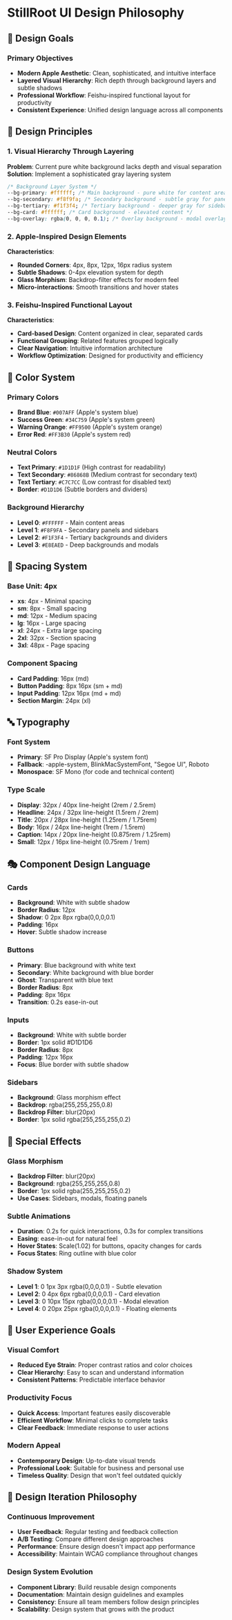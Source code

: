 # StillRoot UI Design Philosophy

## 🎯 Design Goals

### Primary Objectives

- **Modern Apple Aesthetic**: Clean, sophisticated, and intuitive interface
- **Layered Visual Hierarchy**: Rich depth through background layers and subtle shadows
- **Professional Workflow**: Feishu-inspired functional layout for productivity
- **Consistent Experience**: Unified design language across all components

## 🎨 Design Principles

### 1. Visual Hierarchy Through Layering

**Problem**: Current pure white background lacks depth and visual separation
**Solution**: Implement a sophisticated gray layering system

```css
/* Background Layer System */
--bg-primary: #ffffff; /* Main background - pure white for content areas */
--bg-secondary: #f8f9fa; /* Secondary background - subtle gray for panels */
--bg-tertiary: #f1f3f4; /* Tertiary background - deeper gray for sidebars */
--bg-card: #ffffff; /* Card background - elevated content */
--bg-overlay: rgba(0, 0, 0, 0.1); /* Overlay background - modal overlays */
```

### 2. Apple-Inspired Design Elements

**Characteristics**:

- **Rounded Corners**: 4px, 8px, 12px, 16px radius system
- **Subtle Shadows**: 0-4px elevation system for depth
- **Glass Morphism**: Backdrop-filter effects for modern feel
- **Micro-interactions**: Smooth transitions and hover states

### 3. Feishu-Inspired Functional Layout

**Characteristics**:

- **Card-based Design**: Content organized in clear, separated cards
- **Functional Grouping**: Related features grouped logically
- **Clear Navigation**: Intuitive information architecture
- **Workflow Optimization**: Designed for productivity and efficiency

## 🎨 Color System

### Primary Colors

- **Brand Blue**: `#007AFF` (Apple's system blue)
- **Success Green**: `#34C759` (Apple's system green)
- **Warning Orange**: `#FF9500` (Apple's system orange)
- **Error Red**: `#FF3B30` (Apple's system red)

### Neutral Colors

- **Text Primary**: `#1D1D1F` (High contrast for readability)
- **Text Secondary**: `#86868B` (Medium contrast for secondary text)
- **Text Tertiary**: `#C7C7CC` (Low contrast for disabled text)
- **Border**: `#D1D1D6` (Subtle borders and dividers)

### Background Hierarchy

- **Level 0**: `#FFFFFF` - Main content areas
- **Level 1**: `#F8F9FA` - Secondary panels and sidebars
- **Level 2**: `#F1F3F4` - Tertiary backgrounds and dividers
- **Level 3**: `#E8EAED` - Deep backgrounds and modals

## 📐 Spacing System

### Base Unit: 4px

- **xs**: 4px - Minimal spacing
- **sm**: 8px - Small spacing
- **md**: 12px - Medium spacing
- **lg**: 16px - Large spacing
- **xl**: 24px - Extra large spacing
- **2xl**: 32px - Section spacing
- **3xl**: 48px - Page spacing

### Component Spacing

- **Card Padding**: 16px (md)
- **Button Padding**: 8px 16px (sm + md)
- **Input Padding**: 12px 16px (md + md)
- **Section Margin**: 24px (xl)

## 🔤 Typography

### Font System

- **Primary**: SF Pro Display (Apple's system font)
- **Fallback**: -apple-system, BlinkMacSystemFont, "Segoe UI", Roboto
- **Monospace**: SF Mono (for code and technical content)

### Type Scale

- **Display**: 32px / 40px line-height (2rem / 2.5rem)
- **Headline**: 24px / 32px line-height (1.5rem / 2rem)
- **Title**: 20px / 28px line-height (1.25rem / 1.75rem)
- **Body**: 16px / 24px line-height (1rem / 1.5rem)
- **Caption**: 14px / 20px line-height (0.875rem / 1.25rem)
- **Small**: 12px / 16px line-height (0.75rem / 1rem)

## 🎭 Component Design Language

### Cards

- **Background**: White with subtle shadow
- **Border Radius**: 12px
- **Shadow**: 0 2px 8px rgba(0,0,0,0.1)
- **Padding**: 16px
- **Hover**: Subtle shadow increase

### Buttons

- **Primary**: Blue background with white text
- **Secondary**: White background with blue border
- **Ghost**: Transparent with blue text
- **Border Radius**: 8px
- **Padding**: 8px 16px
- **Transition**: 0.2s ease-in-out

### Inputs

- **Background**: White with subtle border
- **Border**: 1px solid #D1D1D6
- **Border Radius**: 8px
- **Padding**: 12px 16px
- **Focus**: Blue border with subtle shadow

### Sidebars

- **Background**: Glass morphism effect
- **Backdrop**: rgba(255,255,255,0.8)
- **Backdrop Filter**: blur(20px)
- **Border**: 1px solid rgba(255,255,255,0.2)

## 🌟 Special Effects

### Glass Morphism

- **Backdrop Filter**: blur(20px)
- **Background**: rgba(255,255,255,0.8)
- **Border**: 1px solid rgba(255,255,255,0.2)
- **Use Cases**: Sidebars, modals, floating panels

### Subtle Animations

- **Duration**: 0.2s for quick interactions, 0.3s for complex transitions
- **Easing**: ease-in-out for natural feel
- **Hover States**: Scale(1.02) for buttons, opacity changes for cards
- **Focus States**: Ring outline with blue color

### Shadow System

- **Level 1**: 0 1px 3px rgba(0,0,0,0.1) - Subtle elevation
- **Level 2**: 0 4px 6px rgba(0,0,0,0.1) - Card elevation
- **Level 3**: 0 10px 15px rgba(0,0,0,0.1) - Modal elevation
- **Level 4**: 0 20px 25px rgba(0,0,0,0.1) - Floating elements

## 🎯 User Experience Goals

### Visual Comfort

- **Reduced Eye Strain**: Proper contrast ratios and color choices
- **Clear Hierarchy**: Easy to scan and understand information
- **Consistent Patterns**: Predictable interface behavior

### Productivity Focus

- **Quick Access**: Important features easily discoverable
- **Efficient Workflow**: Minimal clicks to complete tasks
- **Clear Feedback**: Immediate response to user actions

### Modern Appeal

- **Contemporary Design**: Up-to-date visual trends
- **Professional Look**: Suitable for business and personal use
- **Timeless Quality**: Design that won't feel outdated quickly

## 🔄 Design Iteration Philosophy

### Continuous Improvement

- **User Feedback**: Regular testing and feedback collection
- **A/B Testing**: Compare different design approaches
- **Performance**: Ensure design doesn't impact app performance
- **Accessibility**: Maintain WCAG compliance throughout changes

### Design System Evolution

- **Component Library**: Build reusable design components
- **Documentation**: Maintain design guidelines and examples
- **Consistency**: Ensure all team members follow design principles
- **Scalability**: Design system that grows with the product
